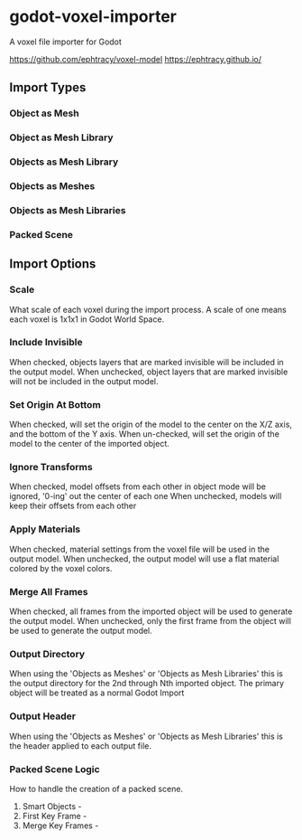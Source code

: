 godot-voxel-importer
====================
A voxel file importer for Godot

https://github.com/ephtracy/voxel-model
https://ephtracy.github.io/

Import Types
------------

### Object as Mesh

### Object as Mesh Library

### Objects as Mesh Library

### Objects as Meshes

### Objects as Mesh Libraries

### Packed Scene

Import Options
--------------

### Scale
What scale of each voxel during the import process. A scale of one means each voxel is 1x1x1 in Godot World Space.

### Include Invisible
When checked, objects layers that are marked invisible will be included in the output model.
When unchecked, object layers that are marked invisible will not be included in the output model.

### Set Origin At Bottom
When checked, will set the origin of the model to the center on the X/Z axis, and the bottom of the Y axis. 
When un-checked, will set the origin of the model to the center of the imported object.

### Ignore Transforms
When checked, model offsets from each other in object mode will be ignored, '0-ing' out the center of each one
When unchecked, models will keep their offsets from each other 

### Apply Materials
When checked, material settings from the voxel file will be used in the output model.
When unchecked, the output model will use a flat material colored by the voxel colors.

### Merge All Frames
When checked, all frames from the imported object will be used to generate the output model.
When unchecked, only the first frame from the object will be used to generate the output model.

### Output Directory
When using the 'Objects as Meshes' or 'Objects as Mesh Libraries' this is the output directory for the 2nd through Nth
imported object. The primary object will be treated as a normal Godot Import

### Output Header
When using the 'Objects as Meshes' or 'Objects as Mesh Libraries' this is the header applied to each output file.

### Packed Scene Logic
How to handle the creation of a packed scene.
1. Smart Objects - 
2. First Key Frame - 
3. Merge Key Frames - 